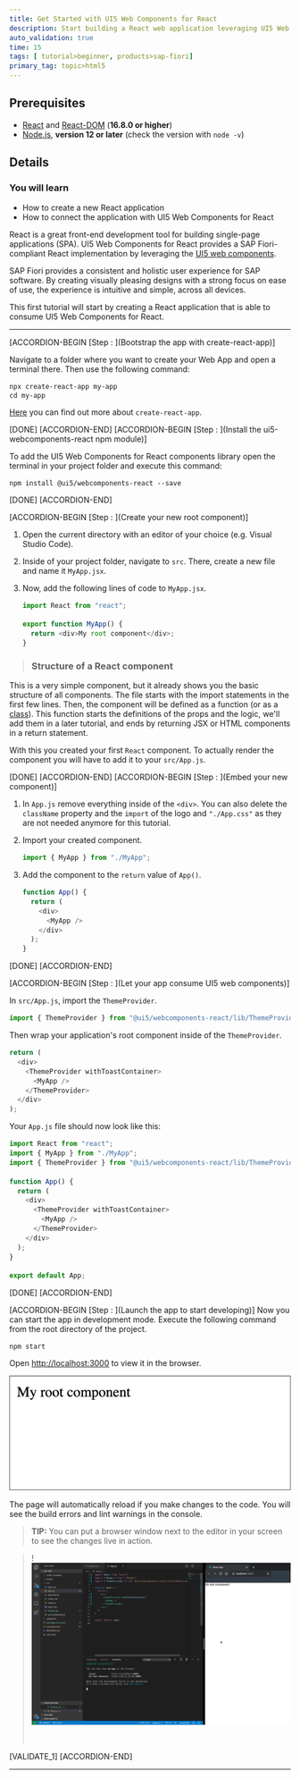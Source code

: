 ```yaml
---
title: Get Started with UI5 Web Components for React
description: Start building a React web application leveraging UI5 Web Components for React.
auto_validation: true
time: 15
tags: [ tutorial>beginner, products>sap-fiori]
primary_tag: topic>html5
---
```



## Prerequisites
  - [React](https://www.npmjs.com/package/react) and [React-DOM](https://www.npmjs.com/package/react-dom) (**16.8.0 or higher**)
  - [Node.js](https://nodejs.org/), **version 12 or later** (check the version with `node -v`)


## Details
### You will learn
-  How to create a new React application
-  How to connect the application with UI5 Web Components for React


React is a great front-end development tool for building single-page applications (SPA). UI5 Web Components for React provides a SAP Fiori-compliant React implementation by leveraging the [UI5 web components](https://github.com/SAP/ui5-webcomponents).

SAP Fiori provides a consistent and holistic user experience for SAP software. By creating visually pleasing designs with a strong focus on ease of use, the experience is intuitive and simple, across all devices.

This first tutorial will start by creating a React application that is able to consume UI5 Web Components for React.

---

[ACCORDION-BEGIN [Step : ](Bootstrap the app with create-react-app)]

Navigate to a folder where you want to create your Web App and open a terminal there. Then use the following command:

```Shell
npx create-react-app my-app
cd my-app
```

 [Here](https://facebook.github.io/create-react-app/) you can find out more about `create-react-app`.

[DONE]
[ACCORDION-END]
[ACCORDION-BEGIN [Step : ](Install the ui5-webcomponents-react npm module)]

To add the UI5 Web Components for React components library open the terminal in your project folder and execute this command:
```Shell
npm install @ui5/webcomponents-react --save
```

[DONE]
[ACCORDION-END]

[ACCORDION-BEGIN [Step : ](Create your new root component)]

1. Open the current directory with an editor of your choice (e.g. Visual Studio Code).

2. Inside of your project folder, navigate to `src`. There, create a new file and name it `MyApp.jsx`.

3. Now, add the following lines of code to `MyApp.jsx`.

    ```JavaScript  / JSX
    import React from "react";

    export function MyApp() {
      return <div>My root component</div>;
    }
    ```

> ### Structure of a React component
This is a very simple component, but it already shows you the basic structure of all components. The file starts with the import statements in the first few lines. Then, the component will be defined as a function (or as a [class](https://reactjs.org/docs/react-component.html)). This function starts the definitions of the props and the logic, we'll add them in a later tutorial, and ends by returning JSX or HTML components in a return statement.

With this you created your first `React` component. To actually render the component you will have to add it to your `src/App.js`.

[DONE]
[ACCORDION-END]
[ACCORDION-BEGIN [Step : ](Embed your new component)]

1. In `App.js` remove everything inside of the `<div>`. You can also delete the `className` property and the `import` of the logo and `"./App.css"` as they are not needed anymore for this tutorial.

2. Import your created component.

    ```JavaScript  / JSX
    import { MyApp } from "./MyApp";
    ```
5. Add the component to the `return` value of `App()`.

    ```JavaScript  / JSX
    function App() {
      return (
        <div>
          <MyApp />
        </div>
      );
    }
    ```

[DONE]
[ACCORDION-END]

[ACCORDION-BEGIN [Step : ](Let your app consume UI5 web components)]

In `src/App.js`, import the `ThemeProvider`.

```JavaScript  / JSX
import { ThemeProvider } from "@ui5/webcomponents-react/lib/ThemeProvider";
```

Then wrap your application's root component inside of the `ThemeProvider`.

```JavaScript  / JSX
return (
  <div>
    <ThemeProvider withToastContainer>
      <MyApp />
    </ThemeProvider>
  </div>
);
```

Your `App.js` file should now look like this:

```JavaScript  / JSX
import React from "react";
import { MyApp } from "./MyApp";
import { ThemeProvider } from "@ui5/webcomponents-react/lib/ThemeProvider";

function App() {
  return (
    <div>
      <ThemeProvider withToastContainer>
        <MyApp />
      </ThemeProvider>
    </div>
  );
}

export default App;
```


[DONE]
[ACCORDION-END]

[ACCORDION-BEGIN [Step : ](Launch the app to start developing)]
Now you can start the app in development mode. Execute the following command from the root directory of the project.

```Shell
npm start
```

Open <http://localhost:3000> to view it in the browser.

![Root Component](01_rootComponent.png)

The page will automatically reload if you make changes to the code. You will see the build errors and lint warnings in the console.

> **TIP:** You can put a browser window next to the editor in your screen to see the changes live in action.

>!![split](./splitscreen.png)
>
>&nbsp;

[VALIDATE_1]
[ACCORDION-END]

---
